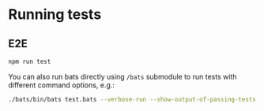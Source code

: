 # Running tests

## E2E

``` sh
npm run test
```

You can also run bats directly using `/bats` submodule to run tests with different command options, e.g.:

``` sh
./bats/bin/bats test.bats --verbose-run --show-output-of-passing-tests
```
